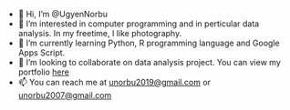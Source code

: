 - 👋 Hi, I’m @UgyenNorbu
- 👀 I’m interested in computer programming and in perticular data analysis. In my freetime, I like photography.
- 🌱 I’m currently learning Python, R programming language and Google Apps Script.
- 💞️ I’m looking to collaborate on data analysis project.  You can view my portfolio [here](https://www.datascienceportfol.io/ugyen_norbu)
- 📫 You can reach me at unorbu2019@gmail.com or unorbu2007@gmail.com

<!---
UgyenNorbu/UgyenNorbu is a ✨ special ✨ repository because its `README.md` (this file) appears on your GitHub profile.
You can click the Preview link to take a look at your changes.
--->
